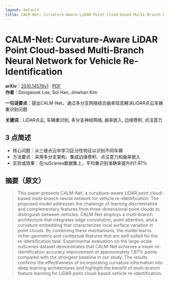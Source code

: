 ```yaml
---
layout: default
title: CALM-Net: Curvature-Aware LiDAR Point Cloud-based Multi-Branch Neural Network for Vehicle Re-Identification
---
```


# CALM-Net: Curvature-Aware LiDAR Point Cloud-based Multi-Branch Neural Network for Vehicle Re-Identification
**arXiv**：[2510.14576v1](https://arxiv.org/abs/2510.14576) · [PDF](https://arxiv.org/pdf/2510.14576.pdf)  
**作者**：Dongwook Lee, Sol Han, Jinwhan Kim  

**一句话要点**：提出CALM-Net，通过多分支网络结合曲率信息解决LiDAR点云车辆重识别问题

**关键词**：LiDAR点云, 车辆重识别, 多分支神经网络, 曲率嵌入, 边缘卷积, 点注意力

## 3 点简述
- 核心问题：从三维点云中学习区分性特征以识别不同车辆
- 方法要点：采用多分支架构，集成边缘卷积、点注意力和曲率嵌入
- 实验或效果：在nuScenes数据集上，平均重识别准确率提升约1.97%

## 摘要（原文）

> This paper presents CALM-Net, a curvature-aware LiDAR point cloud-based
> multi-branch neural network for vehicle re-identification. The proposed model
> addresses the challenge of learning discriminative and complementary features
> from three-dimensional point clouds to distinguish between vehicles. CALM-Net
> employs a multi-branch architecture that integrates edge convolution, point
> attention, and a curvature embedding that characterizes local surface variation
> in point clouds. By combining these mechanisms, the model learns richer
> geometric and contextual features that are well suited for the
> re-identification task. Experimental evaluation on the large-scale nuScenes
> dataset demonstrates that CALM-Net achieves a mean re-identification accuracy
> improvement of approximately 1.97\% points compared with the strongest baseline
> in our study. The results confirms the effectiveness of incorporating curvature
> information into deep learning architectures and highlight the benefit of
> multi-branch feature learning for LiDAR point cloud-based vehicle
> re-identification.

